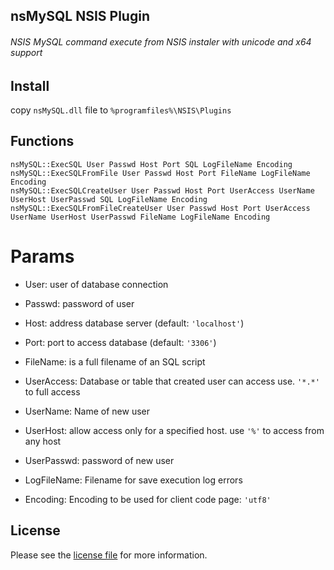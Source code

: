 ## nsMySQL NSIS Plugin
###### NSIS MySQL command execute from NSIS instaler with unicode and x64 support

## Install
copy ```nsMySQL.dll``` file to ```%programfiles%\NSIS\Plugins```

## Functions
```nsis
nsMySQL::ExecSQL User Passwd Host Port SQL LogFileName Encoding
nsMySQL::ExecSQLFromFile User Passwd Host Port FileName LogFileName Encoding
nsMySQL::ExecSQLCreateUser User Passwd Host Port UserAccess UserName UserHost UserPasswd SQL LogFileName Encoding
nsMySQL::ExecSQLFromFileCreateUser User Passwd Host Port UserAccess UserName UserHost UserPasswd FileName LogFileName Encoding
```
# Params

- User: user of database connection
- Passwd: password of user
- Host: address database server (default: ```'localhost'```)
- Port: port to access database (default: ```'3306'```)

- FileName: is a full filename of an SQL script
- UserAccess: Database or table that created user can access use. ```'*.*'``` to full access
- UserName: Name of new user
- UserHost: allow access only for a specified host. use ```'%'``` to access from any host
- UserPasswd: password of new user

- LogFileName: Filename for save execution log errors
- Encoding: Encoding to be used for client code page: ```'utf8'```

## License

Please see the [license file](/LICENSE.txt) for more information.